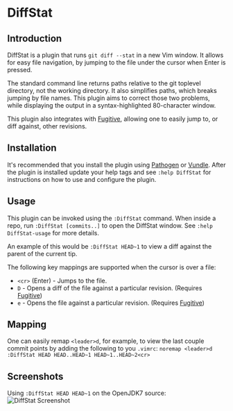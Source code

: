 # DiffStat

## Introduction

DiffStat is a plugin that runs `git diff --stat` in a new Vim window. It allows
for easy file navigation, by jumping to the file under the cursor when Enter is
pressed.

The standard command line returns paths relative to the git toplevel directory,
not the working directory.  It also simplifies paths, which breaks jumping by
file names. This plugin aims to correct those two problems, while displaying the
output in a syntax-highlighted 80-character window.

This plugin also integrates with
[Fugitive](https://github.com/tpope/vim-fugitive), allowing one to easily jump
to, or diff against, other revisions.

## Installation

It's recommended that you install the plugin using 
[Pathogen](https://github.com/tpope/vim-pathogen) or
[Vundle](https://github.com/gmarik/vundle). After the
plugin is installed update your help tags and see `:help DiffStat` for
instructions on how to use and configure the plugin.

## Usage

This plugin can be invoked using the `:DiffStat` command. When inside a repo,
run `:DiffStat [commits..]` to open the DiffStat window. See
`:help DiffStat-usage` for more details.

An example of this would be `:DiffStat HEAD~1` to view a diff against the
parent of the current tip.

The following key mappings are supported when the cursor is over a file:
 * `<cr>` (Enter) - Jumps to the file.
 * `D` - Opens a diff of the file against a particular revision. (Requires [Fugitive](https://github.com/tpope/vim-fugitive))
 * `e` - Opens the file against a particular revision. (Requires [Fugitive](https://github.com/tpope/vim-fugitive))

## Mapping

One can easily remap `<leader>d`, for example, to view the last couple commit
points by adding the following to you `.vimrc`:
`noremap <leader>d :DiffStat HEAD HEAD..HEAD~1 HEAD~1..HEAD~2<cr>`

## Screenshots 

Using `:DiffStat HEAD HEAD~1` on the OpenJDK7 source:
![DiffStat Screenshot](https://raw.github.com/wiki/mpetrov/vim-diffstat/diffstat.png)

